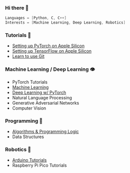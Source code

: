 ### Hi there 👋
```C
Languages = [Python, C, C++]
Interests = [Machine Learning, Deep Learning, Robotics]
```

### Tutorials 🚀
- [Setting up PyTorch on Apple Silicon](https://github.com/phpfontana/pytorch-apple-silicon) 
- [Setting up TensorFlow on Apple Silicon](https://github.com/phpfontana/tensorflow-apple-silicon) 
- [Learn to use Git](https://github.com/phpfontana/git-version-control)

### Machine Learning / Deep Learning 👁 
- PyTorch Tutorials
- [Machine Learning](https://github.com/phpfontana/machine-learning-pytorch)
- [Deep Learning w/ PyTorch](https://github.com/phpfontana/deep-learning-pytorch)
- Natural Language Processing 
- Generative Adversarial Networks 
- Computer Vision

### Programming 👾
- [Algorithms & Programming Logic](https://github.com/phpfontana/algorithms)
- Data Structures

### Robotics 🤖
- [Arduino Tutorials](https://github.com/phpfontana/arduino-tutorials)
- Raspberry Pi Pico Tutorials
